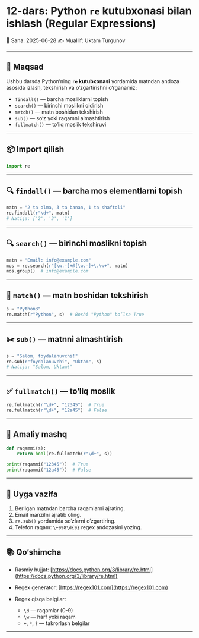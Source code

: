 # 12-dars: Python `re` kutubxonasi bilan ishlash (Regular Expressions)

📅 Sana: 2025-06-28
✍️ Muallif: Uktam Turgunov

---

## 🎯 Maqsad

Ushbu darsda Python’ning **`re` kutubxonasi** yordamida matndan andoza asosida izlash, tekshirish va o‘zgartirishni o‘rganamiz:

* `findall()` — barcha mosliklarni topish
* `search()` — birinchi moslikni qidirish
* `match()` — matn boshidan tekshirish
* `sub()` — so‘z yoki raqamni almashtirish
* `fullmatch()` — to‘liq moslik tekshiruvi

---

## 📦 Import qilish

```python
import re
```

---

## 🔍 `findall()` — barcha mos elementlarni topish

```python
matn = "2 ta olma, 3 ta banan, 1 ta shaftoli"
re.findall(r"\d+", matn)
# Natija: ['2', '3', '1']
```

---

## 🔍 `search()` — birinchi moslikni topish

```python
matn = "Email: info@example.com"
mos = re.search(r"[\w.-]+@[\w.-]+\.\w+", matn)
mos.group()  # info@example.com
```

---

## 🔎 `match()` — matn boshidan tekshirish

```python
s = "Python3"
re.match(r"Python", s)  # Boshi "Python" bo‘lsa True
```

---

## ✂️ `sub()` — matnni almashtirish

```python
s = "Salom, foydalanuvchi!"
re.sub(r"foydalanuvchi", "Uktam", s)
# Natija: "Salom, Uktam!"
```

---

## ✅ `fullmatch()` — to‘liq moslik

```python
re.fullmatch(r"\d+", "12345")  # True
re.fullmatch(r"\d+", "12a45")  # False
```

---

## 🧪 Amaliy mashq

```python
def raqammi(s):
    return bool(re.fullmatch(r"\d+", s))

print(raqammi("12345"))  # True
print(raqammi("12a45"))  # False
```

---

## 📝 Uyga vazifa

1. Berilgan matndan barcha raqamlarni ajrating.
2. Email manzilni ajratib oling.
3. `re.sub()` yordamida so‘zlarni o‘zgartiring.
4. Telefon raqam: `\+998\d{9}` regex andozasini yozing.

---

## 📚 Qo‘shimcha

* Rasmiy hujjat: [https://docs.python.org/3/library/re.html](https://docs.python.org/3/library/re.html)
* Regex generator: [https://regex101.com](https://regex101.com)
* Regex qisqa belgilar:

  * `\d` — raqamlar (0-9)
  * `\w` — harf yoki raqam
  * `+`, `*`, `?` — takrorlash belgilar

---